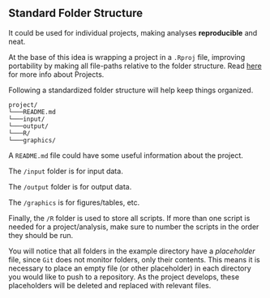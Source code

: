 ## Standard Folder Structure

It could be used for individual projects, making analyses **reproducible** and neat.

At the base of this idea is wrapping a project in a `.Rproj` file, improving portability by making all file-paths relative to the folder structure.
Read [here](https://support.rstudio.com/hc/en-us/articles/200526207-Using-Projects) for more info about Projects. 

Following a standardized folder structure will help keep things organized.

```
project/
└───README.md
└───input/
└───output/
└───R/
└───graphics/
```

A `README.md` file could have some useful information about the project.

The `/input` folder is for input data.

The `/output` folder is for output data.

The `/graphics` is for figures/tables, etc.

Finally, the `/R` folder is used to store all scripts.
If more than one script is needed for a project/analysis, make sure to number the scripts in the order they should be run. 

You will notice that all folders in the example directory have a *placeholder* file, since `Git` does not monitor folders, only their contents. This means it is necessary to place an empty file (or other placeholder) in each directory you would like to push to a repository. As the project develops, these placeholders will be deleted and replaced with relevant files.
